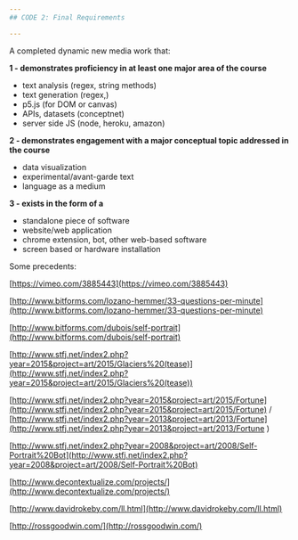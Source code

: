 ```yaml
---
## CODE 2: Final Requirements

---
```

A completed dynamic new media work that:

**1 - demonstrates proficiency in at least one major area of the course**

* text analysis (regex, string methods)
* text generation (regex,)
* p5.js (for DOM or canvas)
* APIs, datasets (conceptnet)
* server side JS (node, heroku, amazon)
	
**2 - demonstrates engagement with a major conceptual topic addressed in the course**

* data visualization
* experimental/avant-garde text
* language as a medium

**3 - exists in the form of a**

* standalone piece of software
* website/web application
* chrome extension, bot, other web-based software
* screen based or hardware installation

Some precedents:

[https://vimeo.com/3885443](https://vimeo.com/3885443)

[http://www.bitforms.com/lozano-hemmer/33-questions-per-minute](http://www.bitforms.com/lozano-hemmer/33-questions-per-minute)

[http://www.bitforms.com/dubois/self-portrait](http://www.bitforms.com/dubois/self-portrait)

[http://www.stfj.net/index2.php?year=2015&project=art/2015/Glaciers%20(tease)](http://www.stfj.net/index2.php?year=2015&project=art/2015/Glaciers%20(tease))

[http://www.stfj.net/index2.php?year=2015&project=art/2015/Fortune](http://www.stfj.net/index2.php?year=2015&project=art/2015/Fortune) / [http://www.stfj.net/index2.php?year=2013&project=art/2013/Fortune](http://www.stfj.net/index2.php?year=2013&project=art/2013/Fortune
)

[http://www.stfj.net/index2.php?year=2008&project=art/2008/Self-Portrait%20Bot](http://www.stfj.net/index2.php?year=2008&project=art/2008/Self-Portrait%20Bot)

[http://www.decontextualize.com/projects/](http://www.decontextualize.com/projects/)

[http://www.davidrokeby.com/ll.html](http://www.davidrokeby.com/ll.html)

[http://rossgoodwin.com/](http://rossgoodwin.com/)